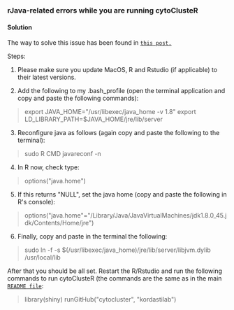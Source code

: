 ### rJava-related errors while you are running cytoClusteR ###

#### Solution ####

The way to solve this issue has been found in [`this post.`](https://stackoverflow.com/questions/30738974/rjava-load-error-in-rstudio-r-after-upgrading-to-osx-yosemite)

Steps:

1. Please make sure you update MacOS, R and Rstudio (if applicable) to their latest versions.

2. Add the following to my .bash_profile (open the terminal application and copy and paste the following commands):
> export JAVA_HOME="/usr/libexec/java_home -v 1.8"
> export LD_LIBRARY_PATH=$JAVA_HOME/jre/lib/server

3. Reconfigure java as follows (again copy and paste the following to the terminal):
> sudo R CMD javareconf -n

4. In R now, check type:
> options("java.home")

5. If this returns "NULL", set the java home (copy and paste the following in R's console):
> options("java.home"="/Library/Java/JavaVirtualMachines/jdk1.8.0_45.jdk/Contents/Home/jre")

6. Finally, copy and paste in the terminal the following:
> sudo ln -f -s $(/usr/libexec/java_home)/jre/lib/server/libjvm.dylib /usr/local/lib

After that you should be all set. Restart the R/Rstudio and run the following commands to run cytoClusteR (the commands are the same as in the main [`README file`](https://github.com/kordastilab/cytocluster/blob/master/README.md):
> library(shiny)
> runGitHub("cytocluster", "kordastilab")
